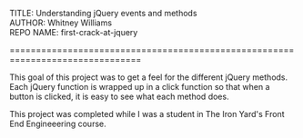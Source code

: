 TITLE: Understanding jQuery events and methods<br>
AUTHOR: Whitney Williams<br>
REPO NAME: first-crack-at-jquery<br>

===============================================================================

This goal of this project was to get a feel for the different jQuery methods.
Each jQuery function is wrapped up in a click function so that when a button
is clicked, it is easy to see what each method does.

This project was completed while I was a student in The Iron Yard's Front End
Engineeering course.
